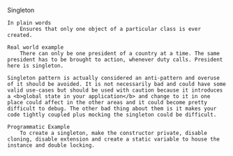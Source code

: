 Singleton

    In plain words
        Ensures that only one object of a particular class is ever created.

    Real world example
        There can only be one president of a country at a time. The same president has to be brought to action, whenever duty calls. President here is singleton.

    Singleton pattern is actually considered an anti-pattern and overuse of it should be avoided. It is not necessarily bad and could have some valid use-cases but should be used with caution because it introduces a <b>global state in your application</b> and change to it in one place could affect in the other areas and it could become pretty difficult to debug. The other bad thing about them is it makes your code tightly coupled plus mocking the singleton could be difficult.

    Programmatic Example
        To create a singleton, make the constructor private, disable cloning, disable extension and create a static variable to house the instance and double locking.




